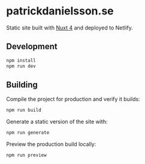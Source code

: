 # patrickdanielsson.se

Static site built with [Nuxt 4](https://nuxt.com) and deployed to Netlify.

## Development

```bash
npm install
npm run dev
```

## Building

Compile the project for production and verify it builds:

```bash
npm run build
```

Generate a static version of the site with:

```bash
npm run generate
```

Preview the production build locally:

```bash
npm run preview
```

